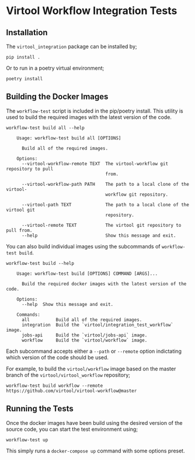 # Virtool Workflow Integration Tests

## Installation

The `virtool_integration` package can be installed by;

```shell script
pip install .
```

Or to run in a poetry virtual environment;

```
poetry install
```

## Building the Docker Images

The `workflow-test` script is included in the pip/poetry install. This utility is used to build the required images
with the latest version of the code. 

```shell script
workflow-test build all --help
```

```text
    Usage: workflow-test build all [OPTIONS]

      Build all of the required images.

    Options:
      --virtool-workflow-remote TEXT  The virtool-workflow git repository to pull
                                      from.

      --virtool-workflow-path PATH    The path to a local clone of the virtool-
                                      workflow git repository.

      --virtool-path TEXT             The path to a local clone of the virtool git
                                      repository.

      --virtool-remote TEXT           The virtool git repository to pull from.
      --help                          Show this message and exit.
```


You can also build individual images using the subcommands of `workflow-test build`.

```shell script
workflow-test build --help
```

```text
    Usage: workflow-test build [OPTIONS] COMMAND [ARGS]...

      Build the required docker images with the latest version of the code.

    Options:
      --help  Show this message and exit.

    Commands:
      all          Build all of the required images.
      integration  Build the `virtool/integration_test_workflow` image.
      jobs-api     Build the `virtool/jobs-api` image.
      workflow     Build the `virtool/workflow` image.
```

Each subcommand accepts either a `--path` or `--remote` option indictating which version 
of the code should be used.

For example, to build the `virtool/workflow` image based on the master branch of the `virtool/virtool_workflow` repository;


```shell script
workflow-test build workflow --remote https://github.com/virtool/virtool-workflow@master
```


## Running the Tests

Once the docker images have been build using the desired version of the source code, you can start the test environment using;

```shell script
workflow-test up
```

This simply runs a `docker-compose up` command with some options preset.
